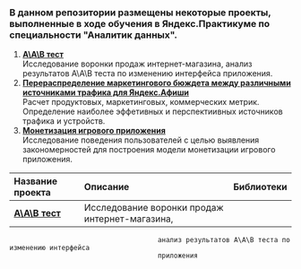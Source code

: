 ### В данном репозитории размещены некоторые проекты, выполненные в ходе обучения в Яндекс.Практикуме по специальности "Аналитик данных".

1. [**А\А\В тест**](А_A_b_test)<br>
Исследование воронки продаж интернет-магазина, анализ результатов А\А\В теста по изменению интерфейса приложения.  
2. [**Перераспределение маркетингового бюждета между различными источниками трафика для Яндекс.Афиши**](yandex_afisha)<br>
Расчет продуктовых, маркетинговых, коммерческих метрик. Определение наиболее эффетивных и перспектиивных источников трафика и устройств.
3. [**Монетизация игрового приложения**](games_project)<br>
Исследование поведения пользователей с целью выявления закономерностей для построения модели монетизации игрового приложения.

| Название проекта                     | Описание                                                | Библиотеки            |
| :----------------                    |:---------------                                         |:--------------------  |
| [**А\А\В тест**](А_A_b_test)         | Исследование воронки продаж интернет-магазина,          |                       |
                                         анализ результатов А\А\В теста по изменению интерфейса
										 приложения